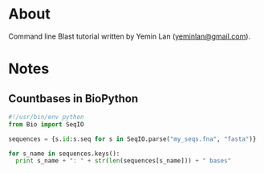 # About 

Command line Blast tutorial written by Yemin Lan (<yeminlan@gmail.com>).

# Notes 

## Countbases in BioPython

```python
#!/usr/bin/env python 
from Bio import SeqIO

sequences = {s.id:s.seq for s in SeqIO.parse("my_seqs.fna", "fasta")}

for s_name in sequences.keys(): 
  print s_name + ": " + str(len(sequences[s_name])) + " bases"
``` 
